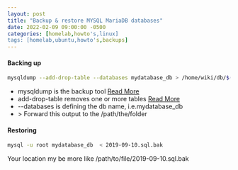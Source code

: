 ```yaml
---
layout: post
title: "Backup & restore MYSQL MariaDB databases"
date: 2022-02-09 09:00:00 -0500
categories: [homelab,howto's,linux]
tags: [homelab,ubuntu,howto's,backups]
---
```


#### Backing up

```bash
mysqldump --add-drop-table --databases mydatabase_db > /home/wiki/db/$(/bin/date +\\%Y-\\%m-\\%d).sql.bak
```

- mysqldump is the backup tool [Read More](https://mariadb.com/kb/en/library/mysqldump/)
- add-drop-table removes one or more tables [Read More](https://mariadb.com/kb/en/library/drop-table/)
- --databases is defining the db name, i.e.mydatabase_db
- \> Forward this output to the /path/the/folder

#### Restoring

```bash
mysql -u root mydatabase_db  < 2019-09-10.sql.bak
```

Your location my be more like /path/to/file/2019-09-10.sql.bak